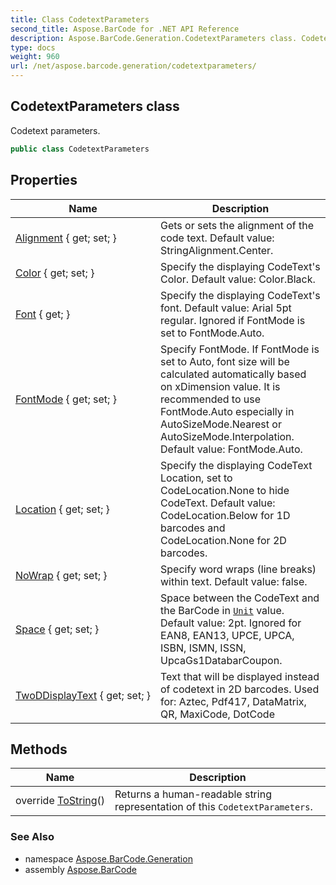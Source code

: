```yaml
---
title: Class CodetextParameters
second_title: Aspose.BarCode for .NET API Reference
description: Aspose.BarCode.Generation.CodetextParameters class. Codetext parameters
type: docs
weight: 960
url: /net/aspose.barcode.generation/codetextparameters/
---
```

## CodetextParameters class

Codetext parameters.

```csharp
public class CodetextParameters
```

## Properties

| Name | Description |
| --- | --- |
| [Alignment](../../aspose.barcode.generation/codetextparameters/alignment/) { get; set; } | Gets or sets the alignment of the code text. Default value: StringAlignment.Center. |
| [Color](../../aspose.barcode.generation/codetextparameters/color/) { get; set; } | Specify the displaying CodeText's Color. Default value: Color.Black. |
| [Font](../../aspose.barcode.generation/codetextparameters/font/) { get; } | Specify the displaying CodeText's font. Default value: Arial 5pt regular. Ignored if FontMode is set to FontMode.Auto. |
| [FontMode](../../aspose.barcode.generation/codetextparameters/fontmode/) { get; set; } | Specify FontMode. If FontMode is set to Auto, font size will be calculated automatically based on xDimension value. It is recommended to use FontMode.Auto especially in AutoSizeMode.Nearest or AutoSizeMode.Interpolation. Default value: FontMode.Auto. |
| [Location](../../aspose.barcode.generation/codetextparameters/location/) { get; set; } | Specify the displaying CodeText Location, set to CodeLocation.None to hide CodeText. Default value: CodeLocation.Below for 1D barcodes and CodeLocation.None for 2D barcodes. |
| [NoWrap](../../aspose.barcode.generation/codetextparameters/nowrap/) { get; set; } | Specify word wraps (line breaks) within text. Default value: false. |
| [Space](../../aspose.barcode.generation/codetextparameters/space/) { get; set; } | Space between the CodeText and the BarCode in [`Unit`](../unit/) value. Default value: 2pt. Ignored for EAN8, EAN13, UPCE, UPCA, ISBN, ISMN, ISSN, UpcaGs1DatabarCoupon. |
| [TwoDDisplayText](../../aspose.barcode.generation/codetextparameters/twoddisplaytext/) { get; set; } | Text that will be displayed instead of codetext in 2D barcodes. Used for: Aztec, Pdf417, DataMatrix, QR, MaxiCode, DotCode |

## Methods

| Name | Description |
| --- | --- |
| override [ToString](../../aspose.barcode.generation/codetextparameters/tostring/)() | Returns a human-readable string representation of this `CodetextParameters`. |

### See Also

* namespace [Aspose.BarCode.Generation](../../aspose.barcode.generation/)
* assembly [Aspose.BarCode](../../)


